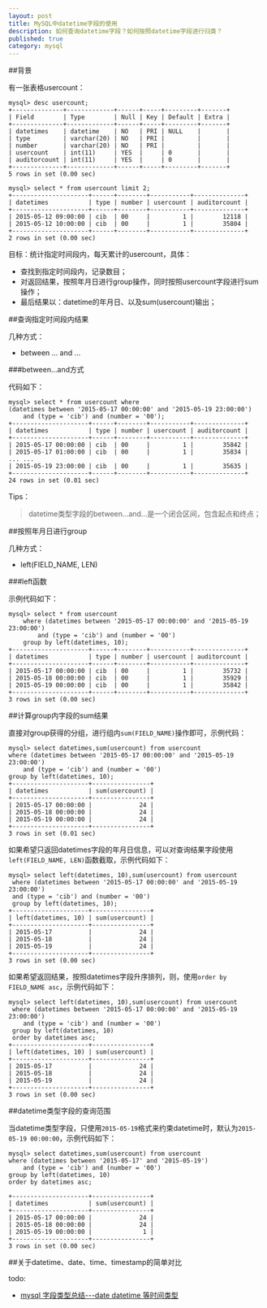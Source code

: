 ```yaml
---
layout: post
title: MySQL中datetime字段的使用
description: 如何查询datetime字段？如何按照datetime字段进行归类？
published: true
category: mysql
---
```



##背景

有一张表格usercount：

	mysql> desc usercount;
	+--------------+-------------+------+-----+---------+-------+
	| Field        | Type        | Null | Key | Default | Extra |
	+--------------+-------------+------+-----+---------+-------+
	| datetimes    | datetime    | NO   | PRI | NULL    |       |
	| type         | varchar(20) | NO   | PRI |         |       |
	| number       | varchar(20) | NO   | PRI |         |       |
	| usercount    | int(11)     | YES  |     | 0       |       |
	| auditorcount | int(11)     | YES  |     | 0       |       |
	+--------------+-------------+------+-----+---------+-------+
	5 rows in set (0.00 sec)

	mysql> select * from usercount limit 2;
	+---------------------+------+--------+-----------+--------------+
	| datetimes           | type | number | usercount | auditorcount |
	+---------------------+------+--------+-----------+--------------+
	| 2015-05-12 09:00:00 | cib  | 00     |         1 |        12118 |
	| 2015-05-12 10:00:00 | cib  | 00     |         1 |        35804 |
	+---------------------+------+--------+-----------+--------------+
	2 rows in set (0.00 sec)

目标：统计指定时间段内，每天累计的usercount，具体：

* 查找到指定时间段内，记录数目；
* 对返回结果，按照年月日进行group操作，同时按照usercount字段进行sum操作；
* 最后结果以：datetime的年月日、以及sum(usercount)输出；


##查询指定时间段内结果

几种方式：

* between ... and ...

###between...and方式

代码如下：

	mysql> select * from usercount where 
	(datetimes between '2015-05-17 00:00:00' and '2015-05-19 23:00:00') 
		and (type = 'cib') and (number = '00');
	+---------------------+------+--------+-----------+--------------+
	| datetimes           | type | number | usercount | auditorcount |
	+---------------------+------+--------+-----------+--------------+
	| 2015-05-17 00:00:00 | cib  | 00     |         1 |        35842 |
	| 2015-05-17 01:00:00 | cib  | 00     |         1 |        35834 |
	... ...
	| 2015-05-19 23:00:00 | cib  | 00     |         1 |        35635 |
	+---------------------+------+--------+-----------+--------------+
	24 rows in set (0.01 sec)

Tips：

> datetime类型字段的between...and...是一个闭合区间，包含起点和终点；


##按照年月日进行group

几种方式：

* left(FIELD_NAME, LEN)



###left函数

示例代码如下：

	mysql> select * from usercount 
		where (datetimes between '2015-05-17 00:00:00' and '2015-05-19 23:00:00')
			and (type = 'cib') and (number = '00') 
		group by left(datetimes, 10);
	+---------------------+------+--------+-----------+--------------+
	| datetimes           | type | number | usercount | auditorcount |
	+---------------------+------+--------+-----------+--------------+
	| 2015-05-17 00:00:00 | cib  | 00     |         1 |        35732 |
	| 2015-05-18 00:00:00 | cib  | 00     |         1 |        35929 |
	| 2015-05-19 00:00:00 | cib  | 00     |         1 |        35842 |
	+---------------------+------+--------+-----------+--------------+
	3 rows in set (0.00 sec)

##计算group内字段的sum结果

直接对group获得的分组，进行组内`sum(FIELD_NAME)`操作即可，示例代码：

	mysql> select datetimes,sum(usercount) from usercount 
	where (datetimes between '2015-05-17 00:00:00' and '2015-05-19 23:00:00') 
		and (type = 'cib') and (number = '00') 
	group by left(datetimes, 10);
	+---------------------+----------------+
	| datetimes           | sum(usercount) |
	+---------------------+----------------+
	| 2015-05-17 00:00:00 |             24 |
	| 2015-05-18 00:00:00 |             24 |
	| 2015-05-19 00:00:00 |             24 |
	+---------------------+----------------+
	3 rows in set (0.01 sec)

如果希望只返回datetimes字段的年月日信息，可以对查询结果字段使用`left(FIELD_NAME, LEN)`函数截取，示例代码如下：

	mysql> select left(datetimes, 10),sum(usercount) from usercount
	 where (datetimes between '2015-05-17 00:00:00' and '2015-05-19 23:00:00') 
	 and (type = 'cib') and (number = '00') 
	 group by left(datetimes, 10);
	+---------------------+----------------+
	| left(datetimes, 10) | sum(usercount) |
	+---------------------+----------------+
	| 2015-05-17          |             24 |
	| 2015-05-18          |             24 |
	| 2015-05-19          |             24 |
	+---------------------+----------------+
	3 rows in set (0.00 sec)

如果希望返回结果，按照datetimes字段升序排列，则，使用`order by FIELD_NAME asc`，示例代码如下：

	mysql> select left(datetimes, 10),sum(usercount) from usercount
	 where (datetimes between '2015-05-17 00:00:00' and '2015-05-19 23:00:00')
		and (type = 'cib') and (number = '00') 
	 group by left(datetimes, 10) 
	 order by datetimes asc;
	+---------------------+----------------+
	| left(datetimes, 10) | sum(usercount) |
	+---------------------+----------------+
	| 2015-05-17          |             24 |
	| 2015-05-18          |             24 |
	| 2015-05-19          |             24 |
	+---------------------+----------------+
	3 rows in set (0.00 sec)


##datetime类型字段的查询范围


当datetime类型字段，只使用`2015-05-19`格式来约束datetime时，默认为`2015-05-19 00:00:00`，示例代码如下：

	mysql> select datetimes,sum(usercount) from usercount 
	where (datetimes between '2015-05-17' and '2015-05-19') 
		and (type = 'cib') and (number = '00') 
	group by left(datetimes, 10) 
	order by datetimes asc; 

	+---------------------+----------------+
	| datetimes           | sum(usercount) |
	+---------------------+----------------+
	| 2015-05-17 00:00:00 |             24 |
	| 2015-05-18 00:00:00 |             24 |
	| 2015-05-19 00:00:00 |              1 |
	+---------------------+----------------+
	3 rows in set (0.00 sec)

##关于datetime、date、time、timestamp的简单对比


todo:

* [mysql 字段类型总结---date datetime 等时间类型][mysql 字段类型总结---date datetime 等时间类型]




















[NingG]:    http://ningg.github.com  "NingG"


[mysql 字段类型总结---date datetime 等时间类型]:			http://blog.csdn.net/xluren/article/details/32738555










